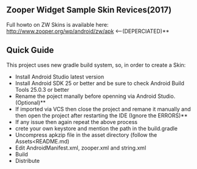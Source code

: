 ## Zooper Widget Sample Skin Revices(2017)

Full howto on ZW Skins is available here: http://www.zooper.org/wp/android/zw/apk <--(DEPERCIATED)**

## Quick Guide

This project uses new gradle build system, so, in order to create a Skin:
  * Install Android Studio latest version
  * Install Android SDK 25 or better and be sure to check Android Build Tools 25.0.3 or better
  * Rename the poject manally before openning via Android Studio. (Optional)**
  * If imported via VCS then close the project and remane it manually and then open the project after restarting the IDE 
    (Ignore the ERRORS)**
  * If any issue then again repeat the above process
  * crete your own keystore and mention the path in the build.gradle
  * Uncompress apkzip file in the asset directory (follow the Assets<README.md)
  * Edit AndroidManifest.xml, zooper.xml and string.xml
  * Build
  * Distribute
